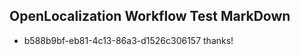 ## OpenLocalization Workflow Test MarkDown
* b588b9bf-eb81-4c13-86a3-d1526c306157 
thanks!<!--HONumber=Mar16_HO4-->
